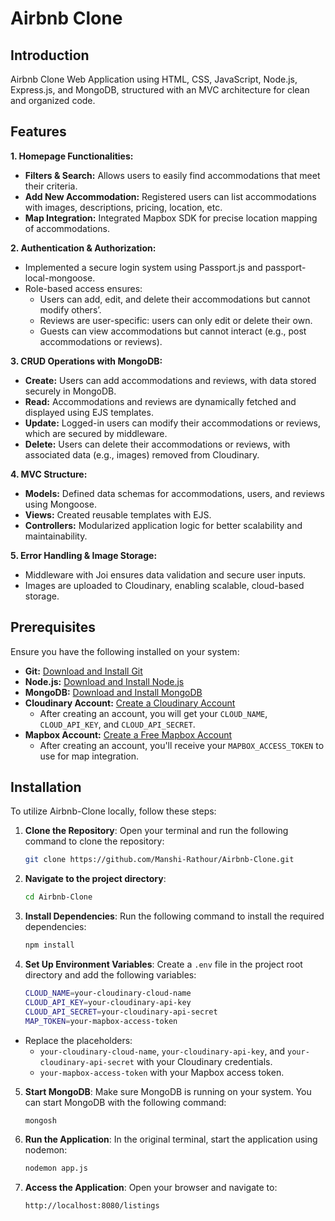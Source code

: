 # Airbnb Clone

## Introduction
Airbnb Clone Web Application using HTML, CSS, JavaScript, Node.js, Express.js, and MongoDB, structured with an MVC architecture for clean and organized code.

## Features
**1. Homepage Functionalities:**
- **Filters & Search:** Allows users to easily find accommodations that meet their criteria.
- **Add New Accommodation:** Registered users can list accommodations with images, descriptions, pricing, location, etc.
- **Map Integration:** Integrated Mapbox SDK for precise location mapping of accommodations.

**2. Authentication & Authorization:**
- Implemented a secure login system using Passport.js and passport-local-mongoose.
- Role-based access ensures:
  - Users can add, edit, and delete their accommodations but cannot modify others’.
  - Reviews are user-specific: users can only edit or delete their own.
  - Guests can view accommodations but cannot interact (e.g., post accommodations or reviews).

**3. CRUD Operations with MongoDB:** 
- **Create:** Users can add accommodations and reviews, with data stored securely in MongoDB.
- **Read:** Accommodations and reviews are dynamically fetched and displayed using EJS templates.
- **Update:** Logged-in users can modify their accommodations or reviews, which are secured by middleware.
- **Delete:** Users can delete their accommodations or reviews, with associated data (e.g., images) removed from Cloudinary.

**4. MVC Structure:**
- **Models:** Defined data schemas for accommodations, users, and reviews using Mongoose.
- **Views:** Created reusable templates with EJS.
- **Controllers:** Modularized application logic for better scalability and maintainability.

**5. Error Handling & Image Storage:**
- Middleware with Joi ensures data validation and secure user inputs.
- Images are uploaded to Cloudinary, enabling scalable, cloud-based storage.


## Prerequisites
Ensure you have the following installed on your system:
- **Git:** <a href="https://git-scm.com/" target="_blank">Download and Install Git</a>
- **Node.js:** <a href="https://nodejs.org/en" target="_blank">Download and Install Node.js</a>
- **MongoDB:** <a href="https://www.mongodb.com/try/download/community" target="_blank">Download and Install MongoDB</a>
- **Cloudinary Account:** <a href="https://cloudinary.com/" target="_blank">Create a Cloudinary Account</a>
    - After creating an account, you will get your `CLOUD_NAME`, `CLOUD_API_KEY`, and `CLOUD_API_SECRET`.
- **Mapbox Account:** <a href="https://www.mapbox.com/" target="_blank">Create a Free Mapbox Account</a>
    - After creating an account, you'll receive your `MAPBOX_ACCESS_TOKEN` to use for map integration.


## Installation
To utilize Airbnb-Clone locally, follow these steps:

1. **Clone the Repository**:
   Open your terminal and run the following command to clone the repository:
   ```bash
   git clone https://github.com/Manshi-Rathour/Airbnb-Clone.git
   ```

2. **Navigate to the project directory**:
   ```bash
   cd Airbnb-Clone
   ```

3. **Install Dependencies**:
   Run the following command to install the required dependencies:
   ```bash
   npm install
   ```

4. **Set Up Environment Variables**:
   Create a `.env` file in the project root directory and add the following variables:
   ```bash
   CLOUD_NAME=your-cloudinary-cloud-name
   CLOUD_API_KEY=your-cloudinary-api-key
   CLOUD_API_SECRET=your-cloudinary-api-secret
   MAP_TOKEN=your-mapbox-access-token
   ```
  - Replace the placeholders:
    - `your-cloudinary-cloud-name`, `your-cloudinary-api-key`, and `your-cloudinary-api-secret` with your Cloudinary credentials.
    - `your-mapbox-access-token` with your Mapbox access token.

5. **Start MongoDB**:
   Make sure MongoDB is running on your system. You can start MongoDB with the following command:
    ```bash
    mongosh
    ```
6. **Run the Application**:
   In the original terminal, start the application using nodemon:
    ```bash
    nodemon app.js
    ```
7. **Access the Application**:
   Open your browser and navigate to:
    ```bash
    http://localhost:8080/listings
    ```

